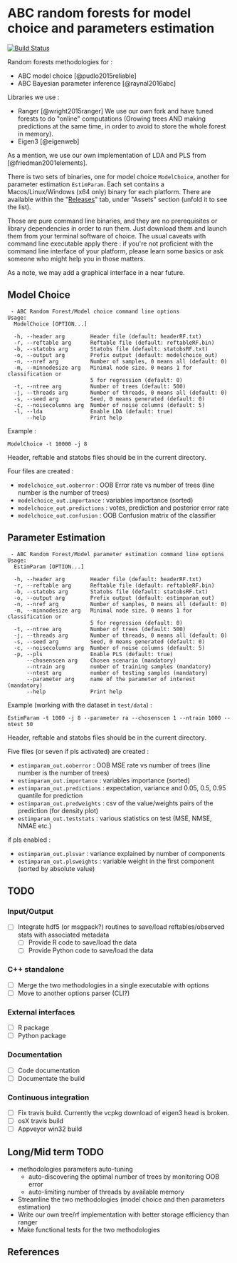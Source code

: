 <!-- pandoc -f markdown .\README-ORIG.md -t gfm -o .\README.md --bibliography=ref.bib -M link-citations=true -->

# ABC random forests for model choice and parameters estimation

[![Build Status](https://travis-ci.com/fradav/abcranger.svg)](https://travis-ci.com/fradav/abcranger)

Random forests methodologies for :

- ABC model choice [@pudlo2015reliable]
- ABC Bayesian parameter inference [@raynal2016abc]

Libraries we use :

- Ranger [@wright2015ranger] We use our own fork and have tuned forests to do "online" computations (Growing trees AND making predictions at the same time, in order to avoid to store the whole forest in memory).
- Eigen3 [@eigenweb]

As a mention, we use our own implementation of LDA and PLS from [@friedman2001elements].

There is two sets of binaries, one for model choice ```ModelChoice```, another for parameter estimation ```EstimParam```. Each set contains a Macos/Linux/Windows (x64 only) binary for each platform.
There are available within the "[Releases](https://github.com/fradav/abcranger/releases)" tab, under "Assets" section (unfold it to see the list).

Those are pure command line binaries, and they are no prerequisites or library dependencies in order to run them. Just download them and launch them from your terminal software of choice. The usual caveats with command line executable apply there : if you're not proficient with the command line interface of your platform, please learn some basics or ask someone who might help you in those matters. 

As a note, we may add a graphical interface in a near future.

## Model Choice

```text
 - ABC Random Forest/Model choice command line options
Usage:
  ModelChoice [OPTION...]

  -h, --header arg        Header file (default: headerRF.txt)
  -r, --reftable arg      Reftable file (default: reftableRF.bin)
  -b, --statobs arg       Statobs file (default: statobsRF.txt)
  -o, --output arg        Prefix output (default: modelchoice_out)
  -n, --nref arg          Number of samples, 0 means all (default: 0)
  -m, --minnodesize arg   Minimal node size. 0 means 1 for classification or
                          5 for regression (default: 0)
  -t, --ntree arg         Number of trees (default: 500)
  -j, --threads arg       Number of threads, 0 means all (default: 0)
  -s, --seed arg          Seed, 0 means generated (default: 0)
  -c, --noisecolumns arg  Number of noise columns (default: 5)
  -l, --lda               Enable LDA (default: true)
      --help              Print help
```

Example :

`ModelChoice -t 10000 -j 8`

Header, reftable and statobs files should be in the current directory.

Four files are created :

- `modelchoice_out.ooberror` : OOB Error rate vs number of trees (line number is the number of trees)
- `modelchoice_out.importance` : variables importance (sorted)
- `modelchoice_out.predictions` : votes, prediction and posterior error rate
- `modelchoice_out.confusion` : OOB Confusion matrix of the classifier

## Parameter Estimation

```text
 - ABC Random Forest/Model parameter estimation command line options
Usage:
  EstimParam [OPTION...]

  -h, --header arg        Header file (default: headerRF.txt)
  -r, --reftable arg      Reftable file (default: reftableRF.bin)
  -b, --statobs arg       Statobs file (default: statobsRF.txt)
  -o, --output arg        Prefix output (default: estimparam_out)
  -n, --nref arg          Number of samples, 0 means all (default: 0)
  -m, --minnodesize arg   Minimal node size. 0 means 1 for classification or
                          5 for regression (default: 0)
  -t, --ntree arg         Number of trees (default: 500)
  -j, --threads arg       Number of threads, 0 means all (default: 0)
  -s, --seed arg          Seed, 0 means generated (default: 0)
  -c, --noisecolumns arg  Number of noise columns (default: 5)
  -p, --pls               Enable PLS (default: true)
      --chosenscen arg    Chosen scenario (mandatory)
      --ntrain arg        number of training samples (mandatory)
      --ntest arg         number of testing samples (mandatory)
      --parameter arg     name of the parameter of interest (mandatory)
      --help              Print help
```

Example (working with the dataset in `test/data`) :

`EstimParam -t 1000 -j 8 --parameter ra --chosenscen 1 --ntrain 1000 --ntest 50`

Header, reftable and statobs files should be in the current directory.

Five files (or seven if pls activated) are created :

- `estimparam_out.ooberror` : OOB MSE rate vs number of trees (line number is the number of trees)
- `estimparam_out.importance` : variables importance (sorted)
- `estimparam_out.predictions` : expectation, variance and 0.05, 0.5, 0.95 quantile for prediction
- `estimparam_out.predweights` : csv of the value/weights pairs of the prediction (for density plot)
- `estimparam_out.teststats` : various statistics on test (MSE, NMSE, NMAE etc.)

if pls enabled :

- `estimparam_out.plsvar` : variance explained by number of components
- `estimparam_out.plsweights` : variable weight in the first component (sorted by absolute value)

## TODO

### Input/Output

- [ ] Integrate hdf5 (or msgpack?) routines to save/load reftables/observed stats with associated metadata
  - [ ] Provide R code to save/load the data
  - [ ]  Provide Python code to save/load the data

### C++ standalone

- [ ] Merge the two methodologies in a single executable with options
- [ ] Move to another options parser (CLI?)

### External interfaces

- [ ] R package
- [ ] Python package
  
### Documentation

- [ ] Code documentation
- [ ] Documentate the build

### Continuous integration

- [ ] Fix travis build. Currently the vcpkg download of eigen3 head is broken.
- [ ] osX travis build
- [ ] Appveyor win32 build

## Long/Mid term TODO

- methodologies parameters auto-tuning
  - auto-discovering the optimal number of trees by monitoring OOB error
  - auto-limiting number of threads by available memory
- Streamline the two methodologies (model choice and then parameters estimation)
- Write our own tree/rf implementation with better storage efficiency than ranger
- Make functional tests for the two methodologies

## References
